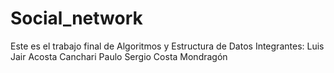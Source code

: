 # Social_network
Este es el trabajo final de Algoritmos y Estructura de Datos
Integrantes:
Luis Jair Acosta Canchari
Paulo Sergio Costa Mondragón
